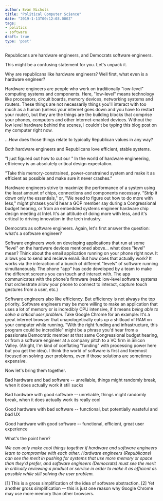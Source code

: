 ```yaml
---
author: Evan Nichols
title: "Political Computer Science"
date: "2019-1-13T00:12:03.000Z"
tags:
- politics
- software
draft: true
type: 'post'
---
```


Republicans are hardware engineers, and Democrats software engineers.

This might be a confusing statement for you. Let's unpack it.

Why are republicans like hardware engineers? Well first, what even is a hardware engineer?

Hardware engineers are people who work on traditionally "low-level" computing systems and components. Here, "low-level" means technology like processors, circuit boards, memory devices, networking systems and routers. These things are not necessarily things you'll interact with too much as a human (unless your internet goes down and you have to restart your router), but they are the things are the building blocks that comprise your phones, computers and other internet-enabled devices. Without the low level hardware behind the scenes, I couldn't be typing this blog post on my computer right now.

...How does those things relate to typically Republican values in any way?

Both hardware engineers and Republicans love efficient, stable systems.

"I just figured out how to cut our " In the world of hardware engineering, efficiency is an absolutely critical design expectation.

"Take this memory-constrained, power-constrained system and make it as efficient as possible and make sure it never crashes."

Hardware engineers strive to maximize the performance of a system using the least amount of chips, connections and components necessary. "Strip it down only the essentials," or, "We need to figure out how to do more with less," might phrases you'd hear a GOP member say during a Congressional budget hearing, or from an embedded systems engineer hardware chip design meeting at Intel. It's an attitude of doing more with less, and it's critical to driving innovation in the tech industry.

Democrats as software engineers. Again, let's first answer the question: what's a software engineer?

Software engineers work on developing applications that run at some "level" on the hardware devices mentioned above... what does "level" mean? Think about the email application running on your phone right now. It allows you to send and recieve email. But how does that actually work? It works via the interaction of a bunch of different "levels" of software running simultaneously. The phone "app" has code developed by a team to make the different screens you can touch and interact with. The app communicates with the phone's firmware (read: low-level software systems that orchestrate allow your phone to connect to interact, capture touch gestures from a user, etc.)

Software engineers also like efficiency. But efficiency is not always the top priority. Software engineers may be more willing to make an application that uses a lot of memory or is incredibly CPU intensive, if it means *being able to solve a critical user problem.* Take Google Chrome for an example: It's a great internet browser that unapologetically eats up a shitload of RAM on your computer while running. "With the right funding and infrastructure, this program could be incredible" might be a phrase you'd hear from a passionate Democratic member at that same Congressional budget hearing, or from a software engineer at a company pitch to a VC firm in Silicon Valley. (Alright, I'm kind of conflating "funding" with processing power here but you get the idea). I think the world of software is first and foremost focused on solving user problems, even if those solutions are sometimes expensive.

Now let's bring them together.

Bad hardware and bad software -- unreliable, things might randomly break, when it does actually work it still sucks

Bad hardware with good software -- unreliable, things might randomly break, when it does actually work its really cool

Good hardware with bad software -- functional, but potentially wasteful and bad UX

Good hardware with good software -- functional, efficient, great user experience

What's the point here?

*We can only make cool things together if hardware and software engineers learn to compromise with each other. Hardware engineers (Republicans) can see the merit in pushing for systems that use more memory or space than they'd prefer, and software engineers (Democrats) must see the merit in critically reviewing a product or service in order to make it as efficient as possible while still solving the user problem.*

[1] This is a gross simplification of the idea of software abstraction.
[2] Yet another gross simplification -- this is just one reason why Google Chrome may use more memory than other browsers.
